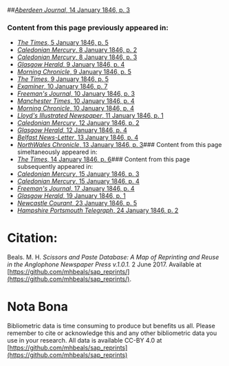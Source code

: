 ##[*Aberdeen Journal*, 14 January 1846, p. 3](https://mhbeals.github.io/sap_html/Aberdeen-Journal/Aberdeen-Journal-14-January-1846-p-3)

### Content from this page previously appeared in:
+ [*The Times*, 5 January 1846, p. 5](https://mhbeals.github.io/sap_html/The-Times/The-Times-5-January-1846-p-5)
+ [*Caledonian Mercury*, 8 January 1846, p. 2](https://mhbeals.github.io/sap_html/Caledonian-Mercury/Caledonian-Mercury-8-January-1846-p-2)
+ [*Caledonian Mercury*, 8 January 1846, p. 3](https://mhbeals.github.io/sap_html/Caledonian-Mercury/Caledonian-Mercury-8-January-1846-p-3)
+ [*Glasgow Herald*, 9 January 1846, p. 4](https://mhbeals.github.io/sap_html/Glasgow-Herald/Glasgow-Herald-9-January-1846-p-4)
+ [*Morning Chronicle*, 9 January 1846, p. 5](https://mhbeals.github.io/sap_html/Morning-Chronicle/Morning-Chronicle-9-January-1846-p-5)
+ [*The Times*, 9 January 1846, p. 5](https://mhbeals.github.io/sap_html/The-Times/The-Times-9-January-1846-p-5)
+ [*Examiner*, 10 January 1846, p. 7](https://mhbeals.github.io/sap_html/Examiner/Examiner-10-January-1846-p-7)
+ [*Freeman's Journal*, 10 January 1846, p. 3](https://mhbeals.github.io/sap_html/Freeman's-Journal/Freeman's-Journal-10-January-1846-p-3)
+ [*Manchester Times*, 10 January 1846, p. 4](https://mhbeals.github.io/sap_html/Manchester-Times/Manchester-Times-10-January-1846-p-4)
+ [*Morning Chronicle*, 10 January 1846, p. 4](https://mhbeals.github.io/sap_html/Morning-Chronicle/Morning-Chronicle-10-January-1846-p-4)
+ [*Lloyd's Illustrated Newspaper*, 11 January 1846, p. 1](https://mhbeals.github.io/sap_html/Lloyd's-Illustrated-Newspaper/Lloyd's-Illustrated-Newspaper-11-January-1846-p-1)
+ [*Caledonian Mercury*, 12 January 1846, p. 2](https://mhbeals.github.io/sap_html/Caledonian-Mercury/Caledonian-Mercury-12-January-1846-p-2)
+ [*Glasgow Herald*, 12 January 1846, p. 4](https://mhbeals.github.io/sap_html/Glasgow-Herald/Glasgow-Herald-12-January-1846-p-4)
+ [*Belfast News-Letter*, 13 January 1846, p. 4](https://mhbeals.github.io/sap_html/Belfast-News-Letter/Belfast-News-Letter-13-January-1846-p-4)
+ [*NorthWales Chronicle*, 13 January 1846, p. 3](https://mhbeals.github.io/sap_html/NorthWales-Chronicle/NorthWales-Chronicle-13-January-1846-p-3)### Content from this page simeltaneously appeared in:
+ [*The Times*, 14 January 1846, p. 6](https://mhbeals.github.io/sap_html/The-Times/The-Times-14-January-1846-p-6)### Content from this page subsequently appeared in:
+ [*Caledonian Mercury*, 15 January 1846, p. 3](https://mhbeals.github.io/sap_html/Caledonian-Mercury/Caledonian-Mercury-15-January-1846-p-3)
+ [*Caledonian Mercury*, 15 January 1846, p. 4](https://mhbeals.github.io/sap_html/Caledonian-Mercury/Caledonian-Mercury-15-January-1846-p-4)
+ [*Freeman's Journal*, 17 January 1846, p. 4](https://mhbeals.github.io/sap_html/Freeman's-Journal/Freeman's-Journal-17-January-1846-p-4)
+ [*Glasgow Herald*, 19 January 1846, p. 1](https://mhbeals.github.io/sap_html/Glasgow-Herald/Glasgow-Herald-19-January-1846-p-1)
+ [*Newcastle Courant*, 23 January 1846, p. 5](https://mhbeals.github.io/sap_html/Newcastle-Courant/Newcastle-Courant-23-January-1846-p-5)
+ [*Hampshire Portsmouth Telegraph*, 24 January 1846, p. 2](https://mhbeals.github.io/sap_html/Hampshire-Portsmouth-Telegraph/Hampshire-Portsmouth-Telegraph-24-January-1846-p-2)
                    
# Citation: 

Beals. M. H. *Scissors and Paste Database: A Map of Reprinting and Reuse in the Anglophone Newspaper Press v.1.0.1.* 2 June 2017. Available at [https://github.com/mhbeals/sap_reprints/](https://github.com/mhbeals/sap_reprints/). 
                    
# Nota Bona

Bibliometric data is time consuming to produce but benefits us all. Please remember to cite or acknowledge this and any other bibliometric data you use in your research. All data is available CC-BY 4.0 at [https://github.com/mhbeals/sap_reprints](https://github.com/mhbeals/sap_reprints)